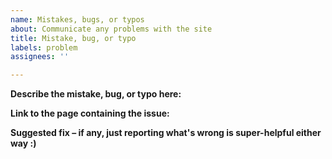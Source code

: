 ```yaml
---
name: Mistakes, bugs, or typos
about: Communicate any problems with the site
title: Mistake, bug, or typo
labels: problem
assignees: ''

---
```


**Describe the mistake, bug, or typo here:**


**Link to the page containing the issue:**


**Suggested fix – if any, just reporting what's wrong is super-helpful either way :)**

